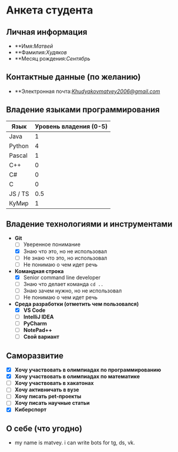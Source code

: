 # Анкета студента

## Личная информация
- **Имя:*Матвей*
- **Фамилия:*Худяков*
- **Месяц рождения:*Сентябрь*

## Контактные данные (по желанию)
- **Электронная почта:*Khudyakovmatvey2006@gmail.com* 

## Владение языками программирования
| Язык | Уровень владения (0-5) |
|---|--------------------|
| Java |         1           |
| Python |         4           |
| Pascal |         1           |
| C++ |          0          |
| C# |           0         |
| C |           0         |
| JS / TS |         0.5           |
| КуМир |           1         |

## Владение технологиями и инструментами
- **Git**
    - [ ] Уверенное понимание
    - [X] Знаю что это, но не использовал
    - [ ] Не знаю что это, но использовал
    - [ ] Не понимаю о чем идет речь
  
- **Командная строка**
    - [X] Senior command line developer
    - [ ] Знаю что делает команда `cd ..`
    - [ ] Знаю зачем нужно, но не использовал
    - [ ] Не понимаю о чем идет речь

- **Среда разработки (отметить чем пользовался)**
    - [X] **VS Code** 
    - [ ] **IntelliJ IDEA** 
    - [ ] **PyCharm** 
    - [ ] **NotePad++** 
    - [ ] **Свой вариант**

## Саморазвитие

- [X] **Хочу участвовать в олимпиадах по программированию**
- [X] **Хочу участвовать в олимпиадах по математике**
- [ ] **Хочу участвовать в хакатонах**
- [ ] **Хочу активничать в вузе**
- [ ] **Хочу писать pet-проекты**
- [ ] **Хочу писать научные статьи**
- [X] **Киберспорт**

## О себе (что угодно)

- my name is matvey. i can write bots for tg, ds, vk.


